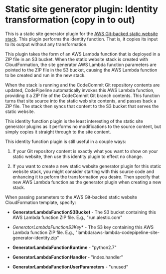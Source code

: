 
# Static site generator plugin: Identity transformation (copy in to out)

This is a static site generator plugin for the [AWS Git-backed static
website stack][stack]. This plugin performs the identity
function. That is, it copies its input to its output without any
transformation.

This plugin takes the form of an AWS Lambda function that is deployed
in a ZIP file in an S3 bucket. When the static website stack is
created with CloudFormation, the site generator AWS Lambda function
parameters are pointed to the ZIP file in the S3 bucket, causing the
AWS Lambda function to be created and run in the new stack.

When the stack is running and the CodeCommit Git repository contents
are updated, CodePipeline automatically invokes this AWS Lambda
function, providing it a ZIP file of the CodeCommit Git branch
contents. This function turns that site source into the static web
site contents, and passes back a ZIP file. The stack then syncs that
content to the S3 bucket that serves the static website.

This identity function plugin is the least interesting of the static
site generator plugins as it performs no modifications to the source
content, but simply copies it straight through to the site content.

This identity function plugin is still useful in a couple ways:

1. If your Git repository content is exactly what you want to show on
   your static website, then use this identity plugin to effect no
   change.

2. If you want to create a new static website generator plugin for
   this static website stack, you might consider starting with this
   source code and enhancing it to peform the transformation you
   desire. Then specify that new AWS Lambda function as the generator
   plugin when creating a new stack.

When passing parameters to the AWS Git-backed static website
CloudFormation template, specify:

- **GeneratorLambdaFunctionS3Bucket** - The S3 bucket containing this
  AWS Lambda function ZIP file. E.g., "run.alestic.com"

- *GeneratorLambdaFunctionS3Key** - The S3 key containing this AWS
  Lambda function ZIP file.  E.g.,
  "lambda/aws-lambda-codepipeline-site-generator-identity.zip"

- **GeneratorLambdaFunctionRuntime** - "python2.7"

- **GeneratorLambdaFunctionHandler** - "index.handler"

- **GeneratorLambdaFunctionUserParameters** - "unused"

[stack]: https://github.com/alestic/aws-git-backed-static-website
